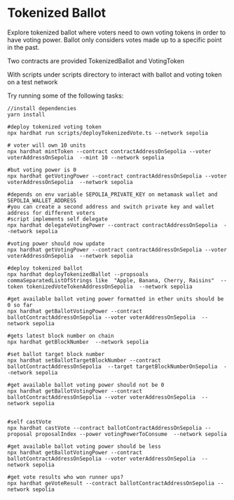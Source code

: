 # Tokenized Ballot

Explore tokenized ballot where voters need to own
voting tokens in order to have voting power.  Ballot
only considers votes made up to a specific point 
in the past.  

Two contracts are provided TokenizedBallot and VotingToken

With scripts under scripts directory to interact with 
ballot and voting token on a test network

Try running some of the following tasks:

```shell
//install dependencies
yarn install 

#deploy tokenized voting token
npx hardhat run scripts/deployTokenizedVote.ts --network sepolia

# voter will own 10 units
npx hardhat mintToken --contract contractAddressOnSepolia --voter voterAddressOnSepolia  --mint 10 --network sepolia

#but voting power is 0
npx hardhat getVotingPower --contract contractAddressOnSepolia --voter voterAddressOnSepolia  --network sepolia

#depends on env variable SEPOLIA_PRIVATE_KEY on metamask wallet and SEPOLIA_WALLET_ADDRESS 
#you can create a second address and switch private key and wallet address for different voters
#script implements self delegate
npx hardhat delegateVotingPower --contract contractAddressOnSepolia  --network sepolia

#voting power should now update
npx hardhat getVotingPower --contract contractAddressOnSepolia --voter voterAddressOnSepolia  --network sepolia

#deploy tokenized ballot
npx hardhat deployTokenizedBallot --propsoals commaSeparatedListOfStrings like  "Apple, Banana, Cherry, Raisins"  --token tokenizedVoteTokenAddressOnSepolia  --network sepolia

#get available ballot voting power formatted in ether units should be 0 so far
npx hardhat getBallotVotingPower --contract ballotContractAddressOnSepolia --voter voterAddressOnSepolia  --network sepolia

#gets latest block number on chain
npx hardhat getBlockNumber  --network sepolia

#set ballot target block number 
npx hardhat setBallotTargetBlockNumber --contract ballotContractAddressOnSepolia  --target targetBlockNumberOnSepolia  --network sepolia 

#get available ballot voting power should not be 0 
npx hardhat getBallotVotingPower --contract ballotContractAddressOnSepolia --voter voterAddressOnSepolia  --network sepolia


#self castVote 
npx hardhat castVote --contract ballotContractAddressOnSepolia --proposal proposalIndex --power votingPowerToConsume  --network sepolia

#get available ballot voting power should be less 
npx hardhat getBallotVotingPower --contract ballotContractAddressOnSepolia --voter voterAddressOnSepolia  --network sepolia

#get vote results who won runner ups?
npx hardhat geVoteResult --contract ballotContractAddressOnSepolia --network sepolia
```
